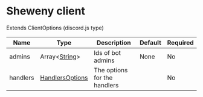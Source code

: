 # Sheweny client

Extends ClientOptions (discord.js type)

| Name     | Type                                                                                                      | Description                  | Default | Required |
| -------- | --------------------------------------------------------------------------------------------------------- | ---------------------------- | ------- | -------- |
| admins   | Array\<[String](https://developer.mozilla.org/en-US/docs/Web/JavaScript/Reference/Global_Objects/String)> | Ids of bot admins            | None    | No       |
| handlers | [HandlersOptions](./ClientHandlersOptions.md)                                                             | The options for the handlers |         | No       |
